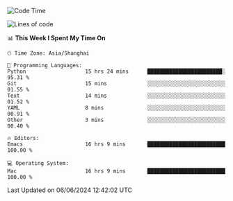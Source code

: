 <!--START_SECTION:waka-->
![Code Time](http://img.shields.io/badge/Code%20Time-1%2C997%20hrs%2010%20mins-blue)

![Lines of code](https://img.shields.io/badge/From%20Hello%20World%20I%27ve%20Written-308.1%20thousand%20lines%20of%20code-blue)

📊 **This Week I Spent My Time On** 

```text
🕑︎ Time Zone: Asia/Shanghai

💬 Programming Languages: 
Python                   15 hrs 24 mins      ████████████████████████░   95.31 % 
Git                      15 mins             ░░░░░░░░░░░░░░░░░░░░░░░░░   01.55 % 
Text                     14 mins             ░░░░░░░░░░░░░░░░░░░░░░░░░   01.52 % 
YAML                     8 mins              ░░░░░░░░░░░░░░░░░░░░░░░░░   00.91 % 
Other                    3 mins              ░░░░░░░░░░░░░░░░░░░░░░░░░   00.40 % 

🔥 Editors: 
Emacs                    16 hrs 9 mins       █████████████████████████   100.00 % 

💻 Operating System: 
Mac                      16 hrs 9 mins       █████████████████████████   100.00 % 
```


 Last Updated on 06/06/2024 12:42:02 UTC
<!--END_SECTION:waka-->
